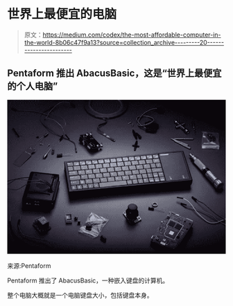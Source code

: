 # 世界上最便宜的电脑

> 原文：<https://medium.com/codex/the-most-affordable-computer-in-the-world-8b06c47f9a13?source=collection_archive---------20----------------------->

## Pentaform 推出 AbacusBasic，这是“世界上最便宜的个人电脑”

![](img/954b663d4d29e8296b0ca084b9fa8e0d.png)

来源:Pentaform

Pentaform 推出了 AbacusBasic，一种嵌入键盘的计算机。

整个电脑大概就是一个电脑键盘大小，包括键盘本身。